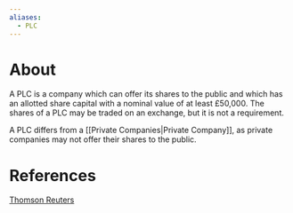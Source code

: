 ```yaml
---
aliases:
  - PLC
---
```

# About
A PLC is a company which can offer its shares to the public and which has an allotted share capital with a nominal value of at least £50,000. The shares of a PLC may be traded on an exchange, but it is not a requirement.

A PLC differs from a [[Private Companies|Private Company]], as private companies may not offer their shares to the public.

# References
[Thomson Reuters](https://uk.practicallaw.thomsonreuters.com/4-107-7082?transitionType=Default&contextData=(sc.Default)&firstPage=true)